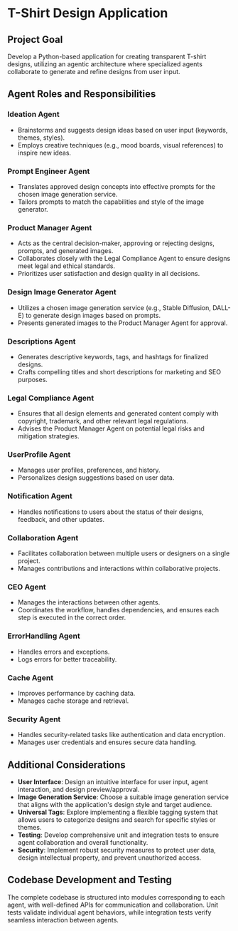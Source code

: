 # T-Shirt Design Application

## Project Goal

Develop a Python-based application for creating transparent T-shirt designs, utilizing an agentic architecture where specialized agents collaborate to generate and refine designs from user input.

## Agent Roles and Responsibilities

### Ideation Agent
- Brainstorms and suggests design ideas based on user input (keywords, themes, styles).
- Employs creative techniques (e.g., mood boards, visual references) to inspire new ideas.

### Prompt Engineer Agent
- Translates approved design concepts into effective prompts for the chosen image generation service.
- Tailors prompts to match the capabilities and style of the image generator.

### Product Manager Agent
- Acts as the central decision-maker, approving or rejecting designs, prompts, and generated images.
- Collaborates closely with the Legal Compliance Agent to ensure designs meet legal and ethical standards.
- Prioritizes user satisfaction and design quality in all decisions.

### Design Image Generator Agent
- Utilizes a chosen image generation service (e.g., Stable Diffusion, DALL-E) to generate design images based on prompts.
- Presents generated images to the Product Manager Agent for approval.

### Descriptions Agent
- Generates descriptive keywords, tags, and hashtags for finalized designs.
- Crafts compelling titles and short descriptions for marketing and SEO purposes.

### Legal Compliance Agent
- Ensures that all design elements and generated content comply with copyright, trademark, and other relevant legal regulations.
- Advises the Product Manager Agent on potential legal risks and mitigation strategies.

### UserProfile Agent
- Manages user profiles, preferences, and history.
- Personalizes design suggestions based on user data.

### Notification Agent
- Handles notifications to users about the status of their designs, feedback, and other updates.

### Collaboration Agent
- Facilitates collaboration between multiple users or designers on a single project.
- Manages contributions and interactions within collaborative projects.

### CEO Agent
- Manages the interactions between other agents.
- Coordinates the workflow, handles dependencies, and ensures each step is executed in the correct order.

### ErrorHandling Agent
- Handles errors and exceptions.
- Logs errors for better traceability.

### Cache Agent
- Improves performance by caching data.
- Manages cache storage and retrieval.

### Security Agent
- Handles security-related tasks like authentication and data encryption.
- Manages user credentials and ensures secure data handling.

## Additional Considerations

- **User Interface**: Design an intuitive interface for user input, agent interaction, and design preview/approval.
- **Image Generation Service**: Choose a suitable image generation service that aligns with the application's design style and target audience.
- **Universal Tags**: Explore implementing a flexible tagging system that allows users to categorize designs and search for specific styles or themes.
- **Testing**: Develop comprehensive unit and integration tests to ensure agent collaboration and overall functionality.
- **Security**: Implement robust security measures to protect user data, design intellectual property, and prevent unauthorized access.

## Codebase Development and Testing

The complete codebase is structured into modules corresponding to each agent, with well-defined APIs for communication and collaboration. Unit tests validate individual agent behaviors, while integration tests verify seamless interaction between agents.
